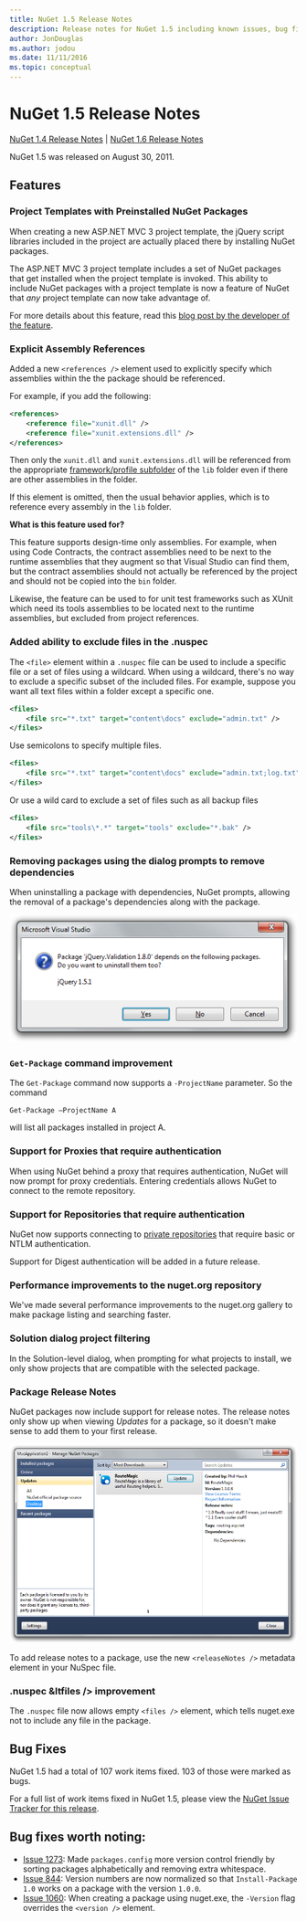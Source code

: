 ```yaml
---
title: NuGet 1.5 Release Notes
description: Release notes for NuGet 1.5 including known issues, bug fixes, added features, and DCRs.
author: JonDouglas
ms.author: jodou
ms.date: 11/11/2016
ms.topic: conceptual
---
```


# NuGet 1.5 Release Notes

[NuGet 1.4 Release Notes](../release-notes/nuget-1.4.md) | [NuGet 1.6 Release Notes](../release-notes/nuget-1.6.md)

NuGet 1.5 was released on August 30, 2011.

## Features

### Project Templates with Preinstalled NuGet Packages
When creating a new ASP.NET MVC 3 project template, the jQuery script libraries included
in the project are actually placed there by installing NuGet packages.

The ASP.NET MVC 3 project template includes a set of NuGet packages that get installed
when the project template is invoked. This ability to include NuGet packages with a
project template is now a feature of NuGet that _any_ project template can now take
advantage of.

For more details about this feature, read this [blog post by the developer of the feature](https://blogs.msdn.com/b/marcinon/archive/2011/07/08/project-templates-and-preinstalled-nuget-packages.aspx).

### Explicit Assembly References

Added a new `<references />` element used to explicitly specify which assemblies within the
the package should be referenced.

For example, if you add the following:

```xml
<references>
    <reference file="xunit.dll" />
    <reference file="xunit.extensions.dll" />
</references>
```

Then only the `xunit.dll` and `xunit.extensions.dll` will be referenced from the appropriate
[framework/profile subfolder](../reference/nuspec.md#explicit-assembly-references)
of the `lib` folder even if there are other assemblies in the folder.

If this element is omitted, then the usual behavior applies, which is to reference every assembly
in the `lib` folder.

__What is this feature used for?__

This feature supports design-time only assemblies. For example, when using Code Contracts, the
contract assemblies need to be next to the runtime assemblies that they augment so that Visual
Studio can find them, but the contract assemblies should not actually be referenced by the project
and should not be copied into the `bin` folder.

Likewise, the feature can be used to for unit test frameworks such as XUnit which need its tools
assemblies to be located next to the runtime assemblies, but excluded from project references.

### Added ability to exclude files in the .nuspec
The `<file>` element within a `.nuspec` file can be used to include a specific file or a set of files
using a wildcard. When using a wildcard, there's no way to exclude a specific subset of the included
files. For example, suppose you want all text files within a folder except a specific one.

```xml
<files>
    <file src="*.txt" target="content\docs" exclude="admin.txt" />
</files>
```

Use semicolons to specify multiple files.

```xml
<files>
    <file src="*.txt" target="content\docs" exclude="admin.txt;log.txt" />
</files>
```

Or use a wild card to exclude a set of files such as all backup files

```xml
<files>
    <file src="tools\*.*" target="tools" exclude="*.bak" />
</files>
```

### Removing packages using the dialog prompts to remove dependencies
When uninstalling a package with dependencies, NuGet prompts, allowing the removal of a package's
dependencies along with the package.

![Removing dependent packages](./media/remove-dependent-packages.png)


### `Get-Package` command improvement
The `Get-Package` command now supports a `-ProjectName` parameter. So the command

```
Get-Package –ProjectName A
```

will list all packages installed in project A.

### Support for Proxies that require authentication
When using NuGet behind a proxy that requires authentication, NuGet will now prompt for
proxy credentials. Entering credentials allows NuGet to connect to the remote repository.

### Support for Repositories that require authentication
NuGet now supports connecting to [private repositories](../hosting-packages/local-feeds.md)
that require basic or NTLM authentication.

Support for Digest authentication will be added in a future release.

### Performance improvements to the nuget.org repository
We've made several performance improvements to the nuget.org gallery to make package listing
and searching faster.

### Solution dialog project filtering
In the Solution-level dialog, when prompting for what projects to install, we only show
projects that are compatible with the selected package.

### Package Release Notes
NuGet packages now include support for release notes. The release notes only show up
when viewing _Updates_ for a package, so it doesn't make sense to add them to your
first release.

![Release Notes within the Updates tab](./media/manage-nuget-packages-release-notes.png)

To add release notes to a package, use the new `<releaseNotes />` metadata element in your
NuSpec file.

### .nuspec &ltfiles /&gt; improvement
The `.nuspec` file now allows empty `<files />` element, which tells nuget.exe
not to include any file in the package.

## Bug Fixes
NuGet 1.5 had a total of 107 work items fixed. 103 of those were marked as bugs.

For a full list of work items fixed in NuGet 1.5, please view the [NuGet Issue Tracker for this release](https://nuget.codeplex.com/workitem/list/advanced?keyword=&status=All&type=All&priority=All&release=NuGet%201.5&assignedTo=All&component=All&sortField=Summary&sortDirection=Descending&page=0).

## Bug fixes worth noting:

* [Issue 1273](https://nuget.codeplex.com/workitem/1273): Made `packages.config` more version control
friendly by sorting packages alphabetically and removing extra whitespace.
* [Issue 844](https://nuget.codeplex.com/workitem/844): Version numbers are now normalized so that
`Install-Package 1.0` works on a package with the version `1.0.0`.
* [Issue 1060](https://nuget.codeplex.com/workitem/1060): When creating a package using nuget.exe,
the `-Version` flag overrides the `<version />` element.
